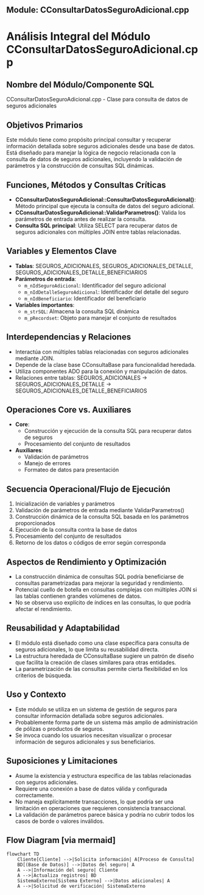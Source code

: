 ## Module: CConsultarDatosSeguroAdicional.cpp
# Análisis Integral del Módulo CConsultarDatosSeguroAdicional.cpp

## Nombre del Módulo/Componente SQL
CConsultarDatosSeguroAdicional.cpp - Clase para consulta de datos de seguros adicionales

## Objetivos Primarios
Este módulo tiene como propósito principal consultar y recuperar información detallada sobre seguros adicionales desde una base de datos. Está diseñado para manejar la lógica de negocio relacionada con la consulta de datos de seguros adicionales, incluyendo la validación de parámetros y la construcción de consultas SQL dinámicas.

## Funciones, Métodos y Consultas Críticas
- **CConsultarDatosSeguroAdicional::ConsultarDatosSeguroAdicional()**: Método principal que ejecuta la consulta de datos del seguro adicional.
- **CConsultarDatosSeguroAdicional::ValidarParametros()**: Valida los parámetros de entrada antes de realizar la consulta.
- **Consulta SQL principal**: Utiliza SELECT para recuperar datos de seguros adicionales con múltiples JOIN entre tablas relacionadas.

## Variables y Elementos Clave
- **Tablas**: SEGUROS_ADICIONALES, SEGUROS_ADICIONALES_DETALLE, SEGUROS_ADICIONALES_DETALLE_BENEFICIARIOS
- **Parámetros de entrada**: 
  - `m_nIdSeguroAdicional`: Identificador del seguro adicional
  - `m_nIdDetalleSeguroAdicional`: Identificador del detalle del seguro
  - `m_nIdBeneficiario`: Identificador del beneficiario
- **Variables importantes**: 
  - `m_strSQL`: Almacena la consulta SQL dinámica
  - `m_pRecordset`: Objeto para manejar el conjunto de resultados

## Interdependencias y Relaciones
- Interactúa con múltiples tablas relacionadas con seguros adicionales mediante JOIN.
- Depende de la clase base CConsultaBase para funcionalidad heredada.
- Utiliza componentes ADO para la conexión y manipulación de datos.
- Relaciones entre tablas: SEGUROS_ADICIONALES → SEGUROS_ADICIONALES_DETALLE → SEGUROS_ADICIONALES_DETALLE_BENEFICIARIOS

## Operaciones Core vs. Auxiliares
- **Core**: 
  - Construcción y ejecución de la consulta SQL para recuperar datos de seguros
  - Procesamiento del conjunto de resultados
- **Auxiliares**: 
  - Validación de parámetros
  - Manejo de errores
  - Formateo de datos para presentación

## Secuencia Operacional/Flujo de Ejecución
1. Inicialización de variables y parámetros
2. Validación de parámetros de entrada mediante ValidarParametros()
3. Construcción dinámica de la consulta SQL basada en los parámetros proporcionados
4. Ejecución de la consulta contra la base de datos
5. Procesamiento del conjunto de resultados
6. Retorno de los datos o códigos de error según corresponda

## Aspectos de Rendimiento y Optimización
- La construcción dinámica de consultas SQL podría beneficiarse de consultas parametrizadas para mejorar la seguridad y rendimiento.
- Potencial cuello de botella en consultas complejas con múltiples JOIN si las tablas contienen grandes volúmenes de datos.
- No se observa uso explícito de índices en las consultas, lo que podría afectar el rendimiento.

## Reusabilidad y Adaptabilidad
- El módulo está diseñado como una clase específica para consulta de seguros adicionales, lo que limita su reusabilidad directa.
- La estructura heredada de CConsultaBase sugiere un patrón de diseño que facilita la creación de clases similares para otras entidades.
- La parametrización de las consultas permite cierta flexibilidad en los criterios de búsqueda.

## Uso y Contexto
- Este módulo se utiliza en un sistema de gestión de seguros para consultar información detallada sobre seguros adicionales.
- Probablemente forma parte de un sistema más amplio de administración de pólizas o productos de seguros.
- Se invoca cuando los usuarios necesitan visualizar o procesar información de seguros adicionales y sus beneficiarios.

## Suposiciones y Limitaciones
- Asume la existencia y estructura específica de las tablas relacionadas con seguros adicionales.
- Requiere una conexión a base de datos válida y configurada correctamente.
- No maneja explícitamente transacciones, lo que podría ser una limitación en operaciones que requieren consistencia transaccional.
- La validación de parámetros parece básica y podría no cubrir todos los casos de borde o valores inválidos.
## Flow Diagram [via mermaid]
```mermaid
flowchart TD
    Cliente[Cliente] -->|Solicita información| A[Proceso de Consulta]
    BD[(Base de Datos)] -->|Datos del seguro| A
    A -->|Información del seguro| Cliente
    A -->|Actualiza registros| BD
    SistemaExterno[Sistema Externo] -->|Datos adicionales| A
    A -->|Solicitud de verificación| SistemaExterno
```
